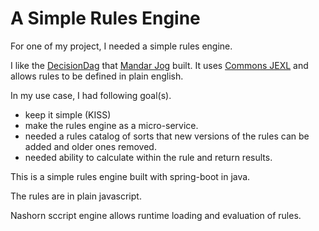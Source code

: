 # A Simple Rules Engine

For one of my project, I needed a simple rules engine. 

I like the [DecisionDag](https://github.com/mandarjog/decisionDag) that [Mandar Jog](https://github.com/mandarjog) built. 
It uses [Commons JEXL](https://commons.apache.org/proper/commons-jexl/reference/syntax.html) and allows rules to be defined in plain english. 


In my use case, I had following goal(s).
* keep it simple (KISS)
* make the rules engine as a micro-service.
* needed a rules catalog of sorts that new versions of the rules can be added and older ones removed.
* needed ability to calculate within the rule and return results.

This is a simple rules engine built with spring-boot in java. 

The rules are in plain javascript. 

Nashorn sccript engine allows runtime loading and evaluation of rules. 
